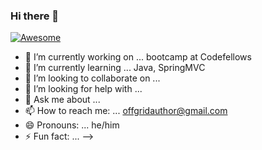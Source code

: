### Hi there 👋

[![Awesome](https://img.shields.io/badge/PROGNOSIS:-AWESOME-GREEN.svg)](https://shields.io/)

- 🔭 I’m currently working on ... bootcamp at Codefellows
- 🌱 I’m currently learning ... Java, SpringMVC
- 👯 I’m looking to collaborate on ... 
- 🤔 I’m looking for help with ... 
- 💬 Ask me about ... 
- 📫 How to reach me: ... offgridauthor@gmail.com
- 😄 Pronouns: ... he/him
- ⚡ Fun fact: ...
-->
